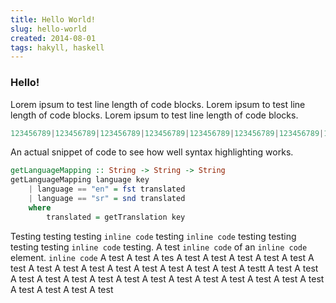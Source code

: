 ```yaml
---
title: Hello World!
slug: hello-world
created: 2014-08-01
tags: hakyll, haskell
---
```


### Hello!

Lorem ipsum to test line length of code blocks. Lorem ipsum to test line length of code blocks. Lorem ipsum to test line length of code blocks.  

 
``` haskell
123456789|123456789|123456789|123456789|123456789|123456789|123456789|123456789|
```

An actual snippet of code to see how well syntax highlighting works.

``` haskell
getLanguageMapping :: String -> String -> String
getLanguageMapping language key
    | language == "en" = fst translated
    | language == "sr" = snd translated
    where
        translated = getTranslation key
```

Testing testing testing `inline code` testing `inline code` testing testing testing testing `inline code` testing. A test `inline code` of an `inline code` element. `inline code`  A test A test A tes A test A test A test A test A test A test A test A test A test A test A test A test A test A test A testt A test A test A test A test A test A test A test A test A test A test A test A test A test A test A test A test A test A test